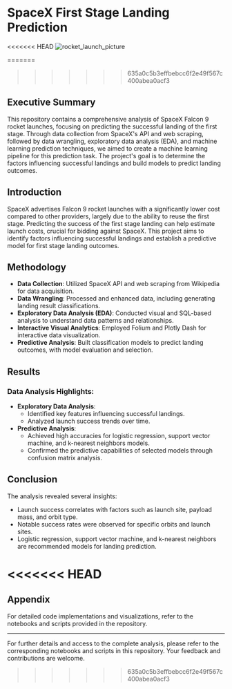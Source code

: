 # SpaceX First Stage Landing Prediction

<<<<<<< HEAD
![rocket_launch_picture](https://github.com/FilipK206/Applied-Data_Science_Capstone/assets/109867923/a6bb5e67-edbc-4f83-9b8a-1f018669e63d)


=======
>>>>>>> 635a0c5b3effbebcc6f2e49f567c400abea0acf3
## Executive Summary

This repository contains a comprehensive analysis of SpaceX Falcon 9 rocket launches, focusing on predicting the successful landing of the first stage. Through data collection from SpaceX's API and web scraping, followed by data wrangling, exploratory data analysis (EDA), and machine learning prediction techniques, we aimed to create a machine learning pipeline for this prediction task. The project's goal is to determine the factors influencing successful landings and build models to predict landing outcomes.

## Introduction

SpaceX advertises Falcon 9 rocket launches with a significantly lower cost compared to other providers, largely due to the ability to reuse the first stage. Predicting the success of the first stage landing can help estimate launch costs, crucial for bidding against SpaceX. This project aims to identify factors influencing successful landings and establish a predictive model for first stage landing outcomes.

## Methodology

- **Data Collection**: Utilized SpaceX API and web scraping from Wikipedia for data acquisition.
- **Data Wrangling**: Processed and enhanced data, including generating landing result classifications.
- **Exploratory Data Analysis (EDA)**: Conducted visual and SQL-based analysis to understand data patterns and relationships.
- **Interactive Visual Analytics**: Employed Folium and Plotly Dash for interactive data visualization.
- **Predictive Analysis**: Built classification models to predict landing outcomes, with model evaluation and selection.

## Results

### Data Analysis Highlights:

- **Exploratory Data Analysis**:
  - Identified key features influencing successful landings.
  - Analyzed launch success trends over time.
- **Predictive Analysis**:
  - Achieved high accuracies for logistic regression, support vector machine, and k-nearest neighbors models.
  - Confirmed the predictive capabilities of selected models through confusion matrix analysis.

## Conclusion

The analysis revealed several insights:
- Launch success correlates with factors such as launch site, payload mass, and orbit type.
- Notable success rates were observed for specific orbits and launch sites.
- Logistic regression, support vector machine, and k-nearest neighbors are recommended models for landing prediction.

<<<<<<< HEAD
=======
## Appendix

For detailed code implementations and visualizations, refer to the notebooks and scripts provided in the repository.

---
For further details and access to the complete analysis, please refer to the corresponding notebooks and scripts in this repository. Your feedback and contributions are welcome.
>>>>>>> 635a0c5b3effbebcc6f2e49f567c400abea0acf3
